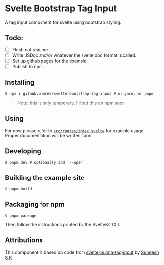 # Svelte Bootstrap Tag Input

A tag input component for svelte using bootstrap styling.

## Todo:
  - [ ] Flesh out readme
  - [ ] Write JSDoc and/or whatever the svelte doc format is called.
  - [ ] Set up github pages for the example.
  - [ ] Publish to npm.

## Installing

```console
$ npm i github:ohmree/svelte-bootstrap-tag-input # or yarn, or pnpm
```
> Note: this is only temporary, I'll put this on npm soon.

## Using

For now please refer to [`src/routes/index.svelte`](https://github.com/ohmree/svelte-bootstrap-tag-input/blob/main/src/routes/index.svelte) for example usage.  
Proper documentation will be written soon.

## Developing

```console
$ pnpm dev # optionally add `--open`
```

## Building the example site

```console
$ pnpm build
```

## Packaging for npm

```console
$ pnpm package
```

Then follow the instructions printed by the SvelteKit CLI.

## Attributions

This component is based on code from [svelte-bulma-tag-input](https://github.com/sunnypol92/svelte-bulma-tag-input) by [Suneesh S K](https://github.com/sunnypol92).

